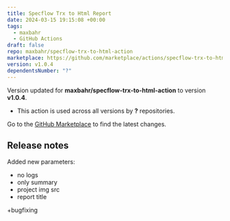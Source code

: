 ```yaml
---
title: Specflow Trx to Html Report
date: 2024-03-15 19:15:08 +00:00
tags:
  - maxbahr
  - GitHub Actions
draft: false
repo: maxbahr/specflow-trx-to-html-action
marketplace: https://github.com/marketplace/actions/specflow-trx-to-html-report
version: v1.0.4
dependentsNumber: "?"
---
```



Version updated for **maxbahr/specflow-trx-to-html-action** to version **v1.0.4**.
- This action is used across all versions by **?** repositories.

Go to the [GitHub Marketplace](https://github.com/marketplace/actions/specflow-trx-to-html-report) to find the latest changes.

## Release notes

Added new parameters:
* no logs
* only summary
* project img src
* report title

+bugfixing
